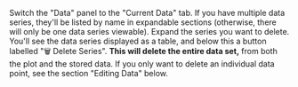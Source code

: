 Switch the "Data" panel to the "Current Data" tab. If you have multiple data series, they'll be listed by name in expandable sections (otherwise, there will only be one data series viewable). Expand the series you want to delete. You'll see the data series displayed as a table, and below this a button labelled "🗑️ Delete Series". **This will delete the entire data set,** from both the plot and the stored data. If you only want to delete an individual data point, see the section "Editing Data" below.